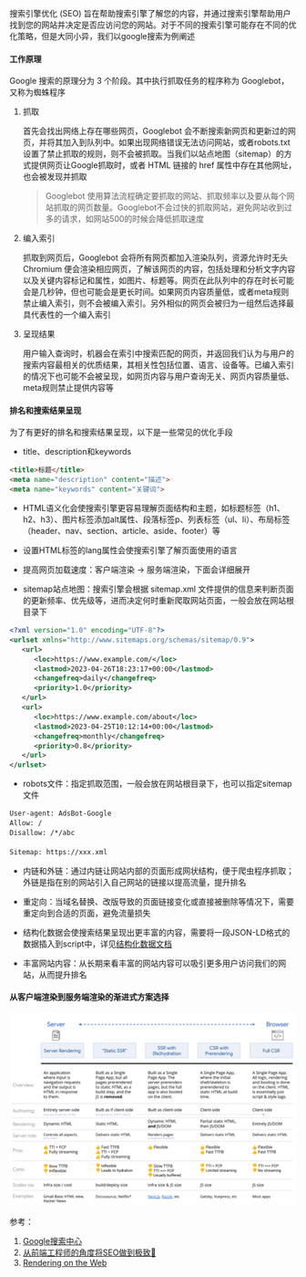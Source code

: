 搜索引擎优化 (SEO) 旨在帮助搜索引擎了解您的内容，并通过搜索引擎帮助用户找到您的网站并决定是否应访问您的网站。对于不同的搜索引擎可能存在不同的优化策略，但是大同小异，我们以google搜索为例阐述

#### 工作原理

Google 搜索的原理分为 3 个阶段。其中执行抓取任务的程序称为 Googlebot，又称为蜘蛛程序

1. 抓取

    首先会找出网络上存在哪些网页，Googlebot 会不断搜索新网页和更新过的网页，并将其加入到队列中。如果出现网络错误无法访问网站，或者robots.txt设置了禁止抓取的规则，则不会被抓取。当我们以站点地图（sitemap）的方式提供网页让Google抓取时，或者 HTML 链接的 href 属性中存在其他网址，也会被发现并抓取

    > Googlebot 使用算法流程确定要抓取的网站、抓取频率以及要从每个网站抓取的网页数量。Googlebot不会过快的抓取网站，避免网站收到过多的请求，如网站500的时候会降低抓取速度

2. 编入索引

    抓取到网页后，Googlebot 会将所有网页都加入渲染队列，资源允许时无头 Chromium 便会渲染相应网页，了解该网页的内容，包括处理和分析文字内容以及关键内容标记和属性，如图片、标题等。网页在此队列中的存在时长可能会是几秒钟，但也可能会是更长时间。如果网页内容质量低，或者meta规则禁止编入索引，则不会被编入索引。另外相似的网页会被归为一组然后选择最具代表性的一个编入索引

3. 呈现结果

    用户输入查询时，机器会在索引中搜索匹配的网页，并返回我们认为与用户的搜索内容最相关的优质结果，其相关性包括位置、语言、设备等。已编入索引的情况下也可能不会被呈现，如网页内容与用户查询无关、网页内容质量低、meta规则禁止提供内容等

#### 排名和搜索结果呈现

为了有更好的排名和搜索结果呈现，以下是一些常见的优化手段

- title、description和keywords

```html
<title>标题</title>
<meta name="description" content="描述">
<meta name="keywords" content="关键词">
```

- HTML语义化会使搜索引擎更容易理解页面结构和主题，如标题标签（h1、h2、h3）、图片标签添加alt属性、段落标签p、列表标签（ul、li）、布局标签（header、nav、section、article、aside、footer）等

- 设置HTML标签的lang属性会使搜索引擎了解页面使用的语言

- 提高网页加载速度：客户端渲染 -> 服务端渲染，下面会详细展开

- sitemap站点地图：搜索引擎会根据 sitemap.xml 文件提供的信息来判断页面的更新频率、优先级等，进而决定何时重新爬取网站页面，一般会放在网站根目录下

```xml
<?xml version="1.0" encoding="UTF-8"?>
<urlset xmlns="http://www.sitemaps.org/schemas/sitemap/0.9">
   <url>
      <loc>https://www.example.com/</loc>
      <lastmod>2023-04-26T18:23:17+00:00</lastmod>
      <changefreq>daily</changefreq>
      <priority>1.0</priority>
   </url>
   <url>
      <loc>https://www.example.com/about</loc>
      <lastmod>2023-04-25T10:12:14+00:00</lastmod>
      <changefreq>monthly</changefreq>
      <priority>0.8</priority>
   </url>
</urlset>
```

- robots文件：指定抓取范围，一般会放在网站根目录下，也可以指定sitemap文件

```txt
User-agent: AdsBot-Google
Allow: /
Disallow: /*/abc

Sitemap: https://xxx.xml
```

- 内链和外链：通过内链让网站内部的页面形成网状结构，便于爬虫程序抓取；外链是指在别的网站引入自己网站的链接以提高流量，提升排名

- 重定向：当域名替换、改版导致的页面链接变化或直接被删除等情况下，需要重定向到合适的页面，避免流量损失

- 结构化数据会使搜索结果呈现出更丰富的内容，需要将一段JSON-LD格式的数据插入到script中，详见[结构化数据文档](https://developers.google.com/search/docs/appearance/structured-data/intro-structured-data?hl=zh-cn)

- 丰富网站内容：从长期来看丰富的网站内容可以吸引更多用户访问我们的网站，从而提升排名

#### 从客户端渲染到服务端渲染的渐进式方案选择

![](../assets/app-rendering-types.png)

参考：
1. [Google搜索中心](https://developers.google.cn/search/docs?hl=zh-cn)
2. [从前端工程师的角度将SEO做到极致🌈](https://juejin.cn/post/7380688287549800467)
3. [Rendering on the Web](https://web.developers.google.cn/articles/rendering-on-the-web?hl=zh-cn)